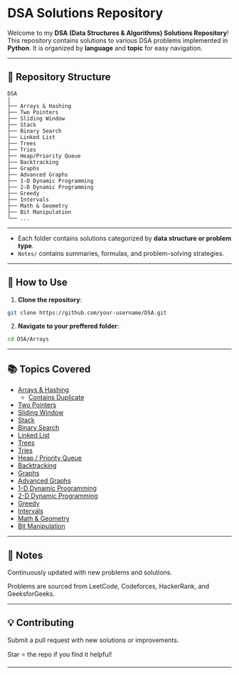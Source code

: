 # DSA Solutions Repository

Welcome to my **DSA (Data Structures & Algorithms) Solutions Repository**!  
This repository contains solutions to various DSA problems implemented in **Python**. It is organized by **language** and **topic** for easy navigation.

---

## 📂 Repository Structure
```
DSA
│
├── Arrays & Hashing
├── Two Pointers
├── Sliding Window
├── Stack
├── Binary Search
├── Linked List
├── Trees
├── Tries
├── Heap/Priority Queue
├── Backtracking
├── Graphs
├── Advanced Graphs
├── 1-D Dynamic Programming
├── 2-D Dynamic Programming
├── Greedy
├── Intervals
├── Math & Geometry
├── Bit Manipulation
└── ...
```
---

- Each folder contains solutions categorized by **data structure or problem type**.  
- `Notes/` contains summaries, formulas, and problem-solving strategies.

---

## 📝 How to Use

1. **Clone the repository**:

```bash
git clone https://github.com/your-username/DSA.git
```

2. **Navigate to your preffered folder**:

```bash
cd DSA/Arrays
```

---

## 📚 Topics Covered

- [Arrays & Hashing](Arrays_and_Hashing/)
  - [Contains Duplicate](Arrays_and_Hashing/ContainsDuplicate.py)
- [Two Pointers](Two_Pointers/)
- [Sliding Window](Sliding_Window/)
- [Stack](Stack/)
- [Binary Search](Binary_Search/)
- [Linked List](LinkedList/)
- [Trees](Trees/)
- [Tries](Tries/)
- [Heap / Priority Queue](Heap/)
- [Backtracking](Backtracking/)
- [Graphs](Graphs/)
- [Advanced Graphs](Advanced_Graphs/)
- [1-D Dynamic Programming](1D_DynamicProgramming/)
- [2-D Dynamic Programming](2D_DynamicProgramming/)
- [Greedy](Greedy/)
- [Intervals](Intervals/)
- [Math & Geometry](Math_Geometry/)
- [Bit Manipulation](Bit_Manipulation/)


---

## 📌 Notes

Continuously updated with new problems and solutions.

Problems are sourced from LeetCode, Codeforces, HackerRank, and GeeksforGeeks.

---

## 💡 Contributing

Submit a pull request with new solutions or improvements.

Star ⭐ the repo if you find it helpful!

---
